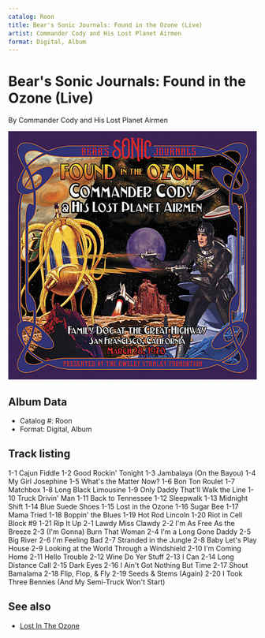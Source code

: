```yaml
---
catalog: Roon
title: Bear's Sonic Journals: Found in the Ozone (Live)
artist: Commander Cody and His Lost Planet Airmen
format: Digital, Album
---
```


# Bear's Sonic Journals: Found in the Ozone (Live)

By Commander Cody and His Lost Planet Airmen

![](../../assets/albumcovers/Commander_Cody_and_His_Lost_Planet_Airmen-Bears_Sonic_Journals-_Found_in_the_Ozone_Live.png)

## Album Data

- Catalog #: Roon
- Format: Digital, Album


## Track listing


1-1 Cajun Fiddle
1-2 Good Rockin' Tonight
1-3 Jambalaya (On the Bayou)
1-4 My Girl Josephine
1-5 What's the Matter Now?
1-6 Bon Ton Roulet
1-7 Matchbox
1-8 Long Black Limousine
1-9 Only Daddy That'll Walk the Line
1-10 Truck Drivin' Man
1-11 Back to Tennessee
1-12 Sleepwalk
1-13 Midnight Shift
1-14 Blue Suede Shoes
1-15 Lost in the Ozone
1-16 Sugar Bee
1-17 Mama Tried
1-18 Boppin' the Blues
1-19 Hot Rod Lincoln
1-20 Riot in Cell Block #9
1-21 Rip It Up
2-1 Lawdy Miss Clawdy
2-2 I'm As Free As the Breeze
2-3 (I'm Gonna) Burn That Woman
2-4 I'm a Long Gone Daddy
2-5 Big River
2-6 I'm Feeling Bad
2-7 Stranded in the Jungle
2-8 Baby Let's Play House
2-9 Looking at the World Through a Windshield
2-10 I'm Coming Home
2-11 Hello Trouble
2-12 Wine Do Yer Stuff
2-13 I Can
2-14 Long Distance Call
2-15 Dark Eyes
2-16 I Ain't Got Nothing But Time
2-17 Shout Bamalama
2-18 Flip, Flop, & Fly
2-19 Seeds & Stems (Again)
2-20 I Took Three Bennies (And My Semi-Truck Won't Start)


## See also

- [Lost In The Ozone](Lost_In_The_Ozone.md)
